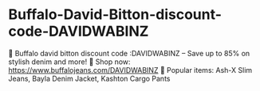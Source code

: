 # Buffalo-David-Bitton-discount-code-DAVIDWABINZ
🔹 Buffalo david bitton discount code :DAVIDWABINZ – Save up to 85% on stylish denim and more! 🔹 Shop now: https://www.buffalojeans.com/DAVIDWABINZ 🔹 Popular items: Ash-X Slim Jeans, Bayla Denim Jacket, Kashton Cargo Pants
